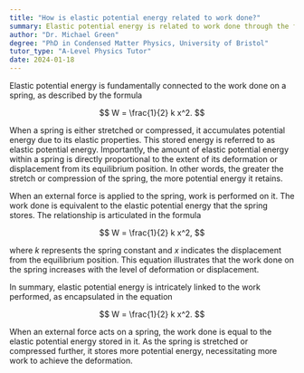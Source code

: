 ```yaml
---
title: "How is elastic potential energy related to work done?"
summary: Elastic potential energy is related to work done through the formula $W = \frac{1}{2} k x^2$.
author: "Dr. Michael Green"
degree: "PhD in Condensed Matter Physics, University of Bristol"
tutor_type: "A-Level Physics Tutor"
date: 2024-01-18
---
```


Elastic potential energy is fundamentally connected to the work done on a spring, as described by the formula 

$$
W = \frac{1}{2} k x^2.
$$

When a spring is either stretched or compressed, it accumulates potential energy due to its elastic properties. This stored energy is referred to as elastic potential energy. Importantly, the amount of elastic potential energy within a spring is directly proportional to the extent of its deformation or displacement from its equilibrium position. In other words, the greater the stretch or compression of the spring, the more potential energy it retains.

When an external force is applied to the spring, work is performed on it. The work done is equivalent to the elastic potential energy that the spring stores. The relationship is articulated in the formula 

$$
W = \frac{1}{2} k x^2,
$$ 

where $k$ represents the spring constant and $x$ indicates the displacement from the equilibrium position. This equation illustrates that the work done on the spring increases with the level of deformation or displacement.

In summary, elastic potential energy is intricately linked to the work performed, as encapsulated in the equation 

$$
W = \frac{1}{2} k x^2.
$$ 

When an external force acts on a spring, the work done is equal to the elastic potential energy stored in it. As the spring is stretched or compressed further, it stores more potential energy, necessitating more work to achieve the deformation.
    